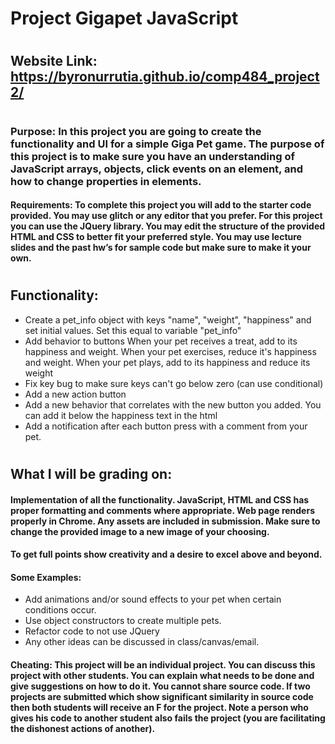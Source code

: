 # Project Gigapet JavaScript
#
## Website Link: https://byronurrutia.github.io/comp484_project2/
#
### Purpose:  In this project you are going to create the functionality and UI for a simple Giga Pet game. The purpose of this project is to make sure you have an understanding of JavaScript arrays, objects, click events on an element, and how to change properties in elements.
#### Requirements: To complete this project you will add to the starter code provided. You may use glitch or any editor that you prefer. For this project you can use the JQuery library. You may edit the structure of the provided HTML and CSS to better fit your preferred style. You may use lecture slides and the past hw’s for sample code but make sure to make it your own.
#
## Functionality:
- Create a pet_info object with keys "name", "weight", "happiness" and set initial values. Set this equal to variable "pet_info"
- Add behavior to buttons When your pet receives a treat, add to its happiness and weight. When your pet exercises, reduce it's happiness and weight. When your pet plays, add to its happiness and reduce its weight
- Fix key bug to make sure keys can't go below zero (can use conditional)
- Add a new action button
- Add a new behavior that correlates with the new button you added. You can add it below the happiness text in the html
- Add a notification after each button press with a comment from your pet.
#
## What I will be grading on:
#### Implementation of all the functionality. JavaScript, HTML and CSS has proper formatting and comments where appropriate. Web page renders properly in Chrome. Any assets are included in submission. Make sure to change the provided image to a new image of your choosing.
#### To get full points show creativity and a desire to excel above and beyond.
#### Some Examples:
- Add animations and/or sound effects to your pet when certain conditions occur.
- Use object constructors to create multiple pets.
- Refactor code to not use JQuery
- Any other ideas can be discussed in class/canvas/email.
#### Cheating: This project will be an individual project. You can discuss this project with other students. You can explain what needs to be done and give suggestions on how to do it. You cannot share source code. If two projects are submitted which show significant similarity in source code then both students will receive an F for the project. Note a person who gives his code to another student also fails the project (you are facilitating the dishonest actions of another).
